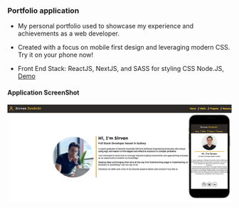 ### Portfolio application

- My personal portfolio used to showcase my experience and achievements as a web developer. 

- Created with a focus on mobile first design and leveraging modern CSS. Try it on your phone now!
     
- Front End Stack: ReactJS, NextJS, and SASS for styling CSS Node.JS, <a href="https://sirvan.dev/"> Demo </a>


#### Application ScreenShot

![Screenshot](portfolio_ss.png)
